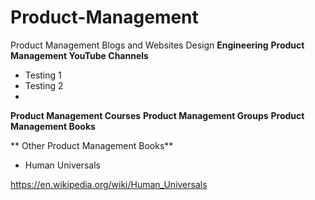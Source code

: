 # Product-Management
Product Management Blogs and Websites
Design
**Engineering**
**Product Management YouTube Channels**
  * Testing 1
  * Testing 2
  * 
**Product Management Courses**
**Product Management Groups**
**Product Management Books**

** Other Product Management Books**
* Human Universals

https://en.wikipedia.org/wiki/Human_Universals
